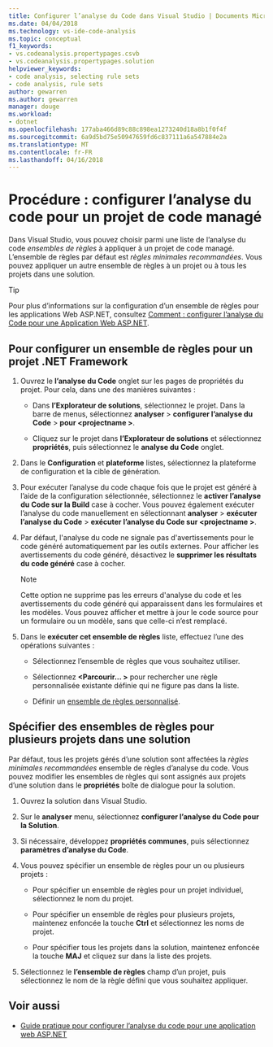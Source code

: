 ```yaml
---
title: Configurer l’analyse du Code dans Visual Studio | Documents Microsoft
ms.date: 04/04/2018
ms.technology: vs-ide-code-analysis
ms.topic: conceptual
f1_keywords:
- vs.codeanalysis.propertypages.csvb
- vs.codeanalysis.propertypages.solution
helpviewer_keywords:
- code analysis, selecting rule sets
- code analysis, rule sets
author: gewarren
ms.author: gewarren
manager: douge
ms.workload:
- dotnet
ms.openlocfilehash: 177aba466d89c88c898ea1273240d18a8b1f0f4f
ms.sourcegitcommit: 6a9d5bd75e50947659fd6c837111a6a547884e2a
ms.translationtype: MT
ms.contentlocale: fr-FR
ms.lasthandoff: 04/16/2018
---
```

# <a name="how-to-configure-code-analysis-for-a-managed-code-project"></a>Procédure : configurer l’analyse du code pour un projet de code managé

Dans Visual Studio, vous pouvez choisir parmi une liste de l’analyse du code *ensembles de règles* à appliquer à un projet de code managé. L’ensemble de règles par défaut est *règles minimales recommandées*. Vous pouvez appliquer un autre ensemble de règles à un projet ou à tous les projets dans une solution.

> [!TIP]
> Pour plus d’informations sur la configuration d’un ensemble de règles pour les applications Web ASP.NET, consultez [Comment : configurer l’analyse du Code pour une Application Web ASP.NET](../code-quality/how-to-configure-code-analysis-for-an-aspnet-web-application.md).

## <a name="to-configure-a-rule-set-for-a-net-framework-project"></a>Pour configurer un ensemble de règles pour un projet .NET Framework

1. Ouvrez le **l’analyse du Code** onglet sur les pages de propriétés du projet. Pour cela, dans une des manières suivantes :

   - Dans **l’Explorateur de solutions**, sélectionnez le projet. Dans la barre de menus, sélectionnez **analyser** > **configurer l’analyse du Code** > **pour \<projectname >**.

   - Cliquez sur le projet dans **l’Explorateur de solutions** et sélectionnez **propriétés**, puis sélectionnez le **analyse du Code** onglet.

1. Dans le **Configuration** et **plateforme** listes, sélectionnez la plateforme de configuration et la cible de génération.

1. Pour exécuter l’analyse du code chaque fois que le projet est généré à l’aide de la configuration sélectionnée, sélectionnez le **activer l’analyse du Code sur la Build** case à cocher. Vous pouvez également exécuter l’analyse du code manuellement en sélectionnant **analyser** > **exécuter l’analyse du Code** > **exécuter l’analyse du Code sur \<projectname >**.

1. Par défaut, l'analyse du code ne signale pas d'avertissements pour le code généré automatiquement par les outils externes. Pour afficher les avertissements du code généré, désactivez le **supprimer les résultats du code généré** case à cocher.

    > [!NOTE]
    > Cette option ne supprime pas les erreurs d'analyse du code et les avertissements du code généré qui apparaissent dans les formulaires et les modèles. Vous pouvez afficher et mettre à jour le code source pour un formulaire ou un modèle, sans que celle-ci n’est remplacé.

1. Dans le **exécuter cet ensemble de règles** liste, effectuez l’une des opérations suivantes :

    - Sélectionnez l’ensemble de règles que vous souhaitez utiliser.

    - Sélectionnez  **\<Parcourir... >** pour rechercher une règle personnalisée existante définie qui ne figure pas dans la liste.

    - Définir un [ensemble de règles personnalisé](../code-quality/how-to-create-a-custom-rule-set.md).

## <a name="specify-rule-sets-for-multiple-projects-in-a-solution"></a>Spécifier des ensembles de règles pour plusieurs projets dans une solution

Par défaut, tous les projets gérés d’une solution sont affectées la *règles minimales recommandées* ensemble de règles d’analyse du code. Vous pouvez modifier les ensembles de règles qui sont assignés aux projets d’une solution dans le **propriétés** boîte de dialogue pour la solution.

1. Ouvrez la solution dans Visual Studio.

2. Sur le **analyser** menu, sélectionnez **configurer l’analyse du Code pour la Solution**.

3. Si nécessaire, développez **propriétés communes**, puis sélectionnez **paramètres d’analyse du Code**.

4. Vous pouvez spécifier un ensemble de règles pour un ou plusieurs projets :

    - Pour spécifier un ensemble de règles pour un projet individuel, sélectionnez le nom du projet.

    - Pour spécifier un ensemble de règles pour plusieurs projets, maintenez enfoncée la touche **Ctrl** et sélectionnez les noms de projet.

    - Pour spécifier tous les projets dans la solution, maintenez enfoncée la touche **MAJ** et cliquez sur dans la liste des projets.

5. Sélectionnez le **l’ensemble de règles** champ d’un projet, puis sélectionnez le nom de la règle défini que vous souhaitez appliquer.

## <a name="see-also"></a>Voir aussi

- [Guide pratique pour configurer l’analyse du code pour une application web ASP.NET](../code-quality/how-to-configure-code-analysis-for-an-aspnet-web-application.md)